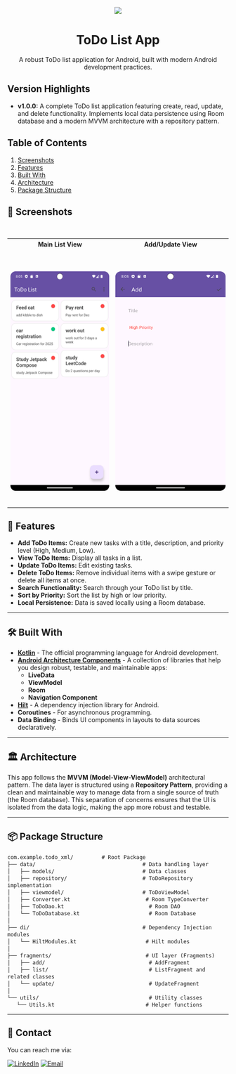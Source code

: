 <p align="center">
<img src="./app/src/main/res/drawable/ic_launcher_foreground.xml" width="15%"/>
<h1 align="center"> ToDo List App </h1>
<p align="center">
A robust ToDo list application for Android, built with modern Android development practices.
</p>
</p>

## Version Highlights

* **v1.0.0:** A complete ToDo list application featuring create, read, update, and delete functionality. Implements local data persistence using Room database and a modern MVVM architecture with a repository pattern.

## Table of Contents

1.  [Screenshots](#-screenshots)
1.  [Features](#-features)
2.  [Built With](#-built-with)
3.  [Architecture](#️-architecture)
4.  [Package Structure](#-package-structure)

## 📸 Screenshots

<table>
  <tr>
     <th>Main List View</th>
     <th>Add/Update View</th>
  </tr>
  <tr>
    <td>
      <p align="center">
  <img src="screenshot_list.png" width="300" height="500" alt="Main List View">
</p>
    </td>
    <td>
       <p align="center">
      <img src="screenshot_add.png" width="300" height="500" alt="Add/Update View">
</p>
    </td>
  </tr>
 </table>


## 🌟 Features

* **Add ToDo Items:** Create new tasks with a title, description, and priority level (High, Medium, Low).
* **View ToDo Items:** Display all tasks in a list.
* **Update ToDo Items:** Edit existing tasks.
* **Delete ToDo Items:** Remove individual items with a swipe gesture or delete all items at once.
* **Search Functionality:** Search through your ToDo list by title.
* **Sort by Priority:** Sort the list by high or low priority.
* **Local Persistence:** Data is saved locally using a Room database.

---

## 🛠 Built With

* [**Kotlin**](https://kotlinlang.org/) - The official programming language for Android development.
* [**Android Architecture Components**](https://developer.android.com/topic/libraries/architecture) - A collection of libraries that help you design robust, testable, and maintainable apps:
    * **LiveData**
    * **ViewModel**
    * **Room**
    * **Navigation Component**
* [**Hilt**](https://developer.android.com/training/dependency-injection/hilt-android) - A dependency injection library for Android.
* **Coroutines** - For asynchronous programming.
* **Data Binding** - Binds UI components in layouts to data sources declaratively.

---

## 🏛️ Architecture

This app follows the **MVVM (Model-View-ViewModel)** architectural pattern. The data layer is structured using a **Repository Pattern**, providing a clean and maintainable way to manage data from a single source of truth (the Room database). This separation of concerns ensures that the UI is isolated from the data logic, making the app more robust and testable.

---

## 📦 Package Structure
```
com.example.todo_xml/         # Root Package
├── data/                                  # Data handling layer
│   ├── models/                            # Data classes
│   ├── repository/                        # ToDoRepository implementation
│   ├── viewmodel/                         # ToDoViewModel
│   ├── Converter.kt                        # Room TypeConverter
│   ├── ToDoDao.kt                           # Room DAO
│   └── ToDoDatabase.kt                      # Room Database
│
├── di/                                    # Dependency Injection modules
│   └── HiltModules.kt                      # Hilt modules
│
├── fragments/                              # UI layer (Fragments)
│   ├── add/                                 # AddFragment
│   ├── list/                                # ListFragment and related classes
│   └── update/                              # UpdateFragment
│
└── utils/                                   # Utility classes
   └── Utils.kt                             # Helper functions
```
---

## 📧 Contact

You can reach me via:

[![LinkedIn](https://img.shields.io/badge/-LinkedIn-blue?style=flat-square&logo=linkedin)](https://www.linkedin.com/in/timothysliu/) [![Email](https://img.shields.io/badge/-Email-orange?style=flat-square&logo=gmail)](mailto:timo9036@hotmail.com)
